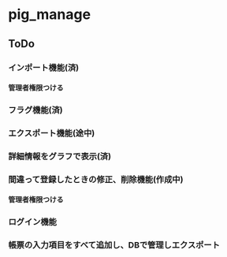 # pig_manage

## ToDo

### インポート機能(済)  
#### 管理者権限つける  
### フラグ機能(済)  
### エクスポート機能(途中)  
### 詳細情報をグラフで表示(済)  
### 間違って登録したときの修正、削除機能(作成中)  
#### 管理者権限つける  
### ログイン機能  
### 帳票の入力項目をすべて追加し、DBで管理しエクスポート

